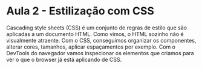 # Aula 2 - Estilização com CSS

Cascading style sheets (CSS) é um conjunto de regras de estilo que são aplicadas a um documento HTML.
Como vimos, o HTML sozinho não é visualmente atraente. Com o CSS, conseguimos organizar os componentes, alterar cores, tamanhos, aplicar espaçamentos por exemplo.
Com o DevTools do navegador vamos inspecionar os elementos que criamos para ver o que o browser já está aplicando de CSS.
